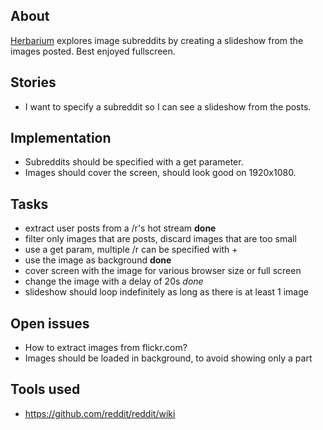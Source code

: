 ## About

[Herbarium](http://cargokult.github.com/herbarium) explores image subreddits by creating a slideshow from the images posted. Best enjoyed fullscreen.

## Stories

* I want to specify a subreddit so I can see a slideshow from the posts.

## Implementation

* Subreddits should be specified with a get parameter.
* Images should cover the screen, should look good on 1920x1080.

## Tasks
* extract user posts from a /r's hot stream **done**
* filter only images that are posts, discard images that are too small
* use a get param, multiple /r can be specified with +
* use the image as background **done**
* cover screen with the image for various browser size or full screen
* change the image with a delay of 20s *done*
* slideshow should loop indefinitely as long as there is at least 1 image

## Open issues
* How to extract images from flickr.com?
* Images should be loaded in background, to avoid showing only a part

## Tools used
* https://github.com/reddit/reddit/wiki
